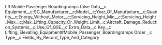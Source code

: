 <?xml version="1.0" encoding="UTF-8"?>
<CustomMetadata xmlns="http://soap.sforce.com/2006/04/metadata" xmlns:xsi="http://www.w3.org/2001/XMLSchema-instance" xmlns:xsd="http://www.w3.org/2001/XMLSchema">
    <label>L3 Mobile Passenger Boardingramps</label>
    <protected>false</protected>
    <values>
        <field>Data__c</field>
        <value xsi:type="xsd:string">Equipment__c;SC_Manufacturer__c;Model__c;Year_Of_Manufacture__c;Quantity__c;Energy_Without_Motor__c;Servicing_Height_Min__c;Servicing_Height_Max__c;Max_Lifting_Capacity_Or_Weight_Limit__c;Aircraft_Damage_Reduction_Systems__c;Use_Of_GSE__c</value>
    </values>
    <values>
        <field>Extra_Data__c</field>
        <value xsi:nil="true"/>
    </values>
    <values>
        <field>Key__c</field>
        <value xsi:type="xsd:string">Lifting_Elevating_Equipment#Mobile_Passenger_Boardingramps</value>
    </values>
    <values>
        <field>Order__c</field>
        <value xsi:nil="true"/>
    </values>
    <values>
        <field>Type__c</field>
        <value xsi:type="xsd:string">Fields_By_Record_Type_And_Category</value>
    </values>
</CustomMetadata>

